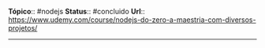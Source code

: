**Tópico**:: #nodejs
**Status**:: #concluido
**Url**:: https://www.udemy.com/course/nodejs-do-zero-a-maestria-com-diversos-projetos/

--- 



